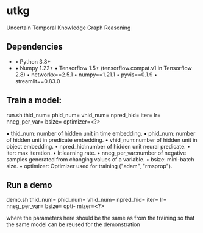 # utkg
Uncertain Temporal Knowledge Graph Reasoning
## Dependencies
- • Python 3.8+
- • Numpy 1.22+
• Tensorflow 1.5+ (tensorflow.compat.v1 in Tensorflow 2.8)
• networkx==2.5.1
• numpy==1.21.1
• pyvis==0.1.9
• streamlit==0.83.0

## Train a model:
run.sh thid_num=<?> phid_num=<?> vhid_num=<?> npred_hid=<?> iter=<?> lr=<?> nneg_per_var=<?> bsize=<?> optimizer=<?>

• thid_num: number of hidden unit in time embedding.
• phid_num: number of hidden unit in predicate embedding.
• vhid_num:number of hidden unit in object embedding.
• npred_hid:number of hidden unit neural predicate.
• iter: max iteration.
• lr:learning rate.
• nneg_per_var:number of negative samples generated from changing values of a variable.
• bsize: mini-batch size.
• optimizer: Optimizer used for training ("adam", "rmsprop").


## Run a demo
demo.sh thid_num=<?> phid_num=<?> vhid_num=<?> npred_hid=<?> iter=<?> lr=<?> nneg_per_var=<?> bsize=<?> opti-
mizer=<?>

where the parameters here should be the same as from the training so that the same model
can be reused for the demonstration
